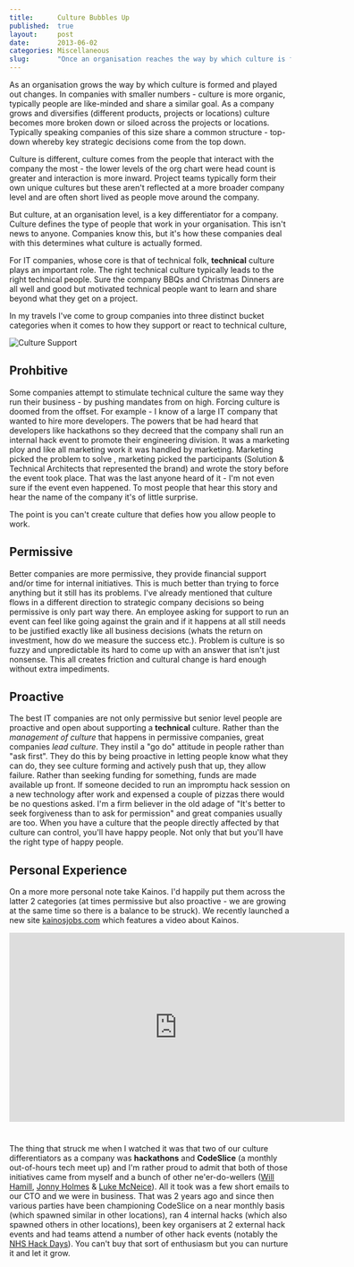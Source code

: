 ```yaml
---
title:      Culture Bubbles Up
published:  true
layout:     post
date:       2013-06-02
categories: Miscellaneous
slug:       "Once an organisation reaches the way by which culture is formed and played out changes.  As a company grows and diversifies culture becomes more broken down or siloed across the projects or locations."
---
```


As an organisation grows the way by which culture is formed and played out changes.  In companies with smaller numbers - culture is more organic, typically people are like-minded and share a similar goal.  As a company grows and diversifies (different products, projects or locations) culture becomes more broken down or siloed across the projects or locations.  Typically speaking companies of this size share a common structure - top-down whereby key strategic decisions come from the top down.

Culture is different, culture comes from the people that interact with the company the most - the lower levels of the org chart were head count is greater and interaction is more inward.  Project teams typically form their own unique cultures but these aren't reflected at a more broader company level and are often short lived as people move around the company.  

But culture, at an organisation level, is a key differentiator for a company.  Culture defines the type of people that work in your organisation.  This isn't news to anyone.  Companies know this, but it's how these companies deal with this determines what culture is actually formed.

For IT companies, whose core is that of technical folk, __technical__ culture plays an important role.  The right technical culture typically leads to the right technical people. Sure the company BBQs and Christmas Dinners are all well and good but motivated technical people want to learn and share beyond what they get on a project.

In my travels I've come to group companies into three distinct bucket categories when it comes to how they support or react to technical culture,

![Culture Support](/images/blog/culture.001.png)

## Prohbitive

Some companies attempt to stimulate technical culture the same way they run their business - by pushing mandates from on high.  Forcing culture is doomed from the offset.  For example - I know of a large IT company that wanted to hire more developers.  The powers that be had heard that developers like hackathons so they decreed that the company shall run an internal hack event to promote their engineering division.  It was a marketing ploy and like all marketing work it was handled by marketing.  Marketing picked the problem to solve , marketing picked the participants (Solution & Technical Architects that represented the brand) and wrote the story before the event took place.  That was the last anyone heard of it - I'm not even sure if the event even happened.  To most people that hear this story and hear the name of the company it's of little surprise.  

The point is you can't create culture that defies how you allow people to work.  

## Permissive 

Better companies are more permissive, they provide financial support and/or time for internal initiatives.  This is much better than trying to force anything but it still has its problems.  I've already mentioned that culture flows in a different direction to strategic company decisions so being permissive is only part way there.  An employee asking for support to run an event can feel like going against the grain and if it happens at all still needs to be justified exactly like all business decisions (whats the return on investment, how do we measure the success etc.).  Problem is culture is so fuzzy and unpredictable its hard to come up with an answer that isn't just nonsense.  This all creates friction and cultural change is hard enough without extra impediments.  

## Proactive 

The best IT companies are not only permissive but senior level people are proactive and open about supporting a __technical__ culture.  Rather than the _management of culture_ that happens in permissive companies, great companies _lead culture_.  They instil a "go do" attitude in people rather than "ask first".  They do this by being proactive in letting people know what they can do, they see culture forming and actively push that up, they allow failure.  Rather than seeking funding for something, funds are made available up front.  If someone decided to run an impromptu hack session on a new technology after work and expensed a couple of pizzas there would be no questions asked.  I'm a firm believer in the old adage of "It's better to seek forgiveness than to ask for permission" and great companies usually are too.  When you have a culture that the people directly affected by that culture can control, you'll have happy people.  Not only that but you'll have the right type of happy people.

## Personal Experience

On a more more personal note take Kainos.  I'd happily put them across the latter 2 categories (at times permissive but also proactive - we are growing at the same time so there is a balance to be struck).  We recently launched a new site [kainosjobs.com](http://kainosjobs.com) which features a video about Kainos.  

<iframe width="600" height="338" src="http://www.youtube.com/embed/hVZyJpA5YUE" frameborder="0" allowfullscreen style="margin-bottom:25px;"></iframe>

The thing that struck me when I watched it was that two of our culture differentiators as a company was __hackathons__ and __CodeSlice__ (a monthly out-of-hours tech meet up) and I'm rather proud to admit that both of those initiatives came from myself and a bunch of other ne'er-do-wellers ([Will Hamill](willhamill.com), [Jonny Holmes](https://twitter.com/jonnyhni) & [Luke McNeice](https://twitter.com/lukemcneice)).  All it took was a few short emails to our CTO and we were in business.  That was 2 years ago and since then various parties have been championing CodeSlice on a near monthly basis (which spawned similar in other locations), ran 4 internal hacks (which also spawned others in other locations), been key organisers at 2 external hack events and had teams attend a number of other hack events (notably the [NHS Hack Days](http://nhshackday.com/)).  You can't buy that sort of enthusiasm but you can nurture it and let it grow.

